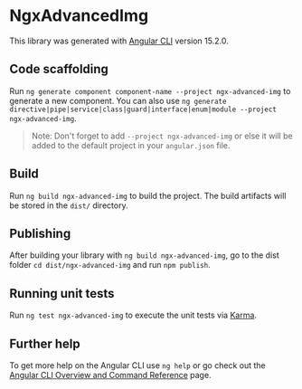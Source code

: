 # NgxAdvancedImg

This library was generated with [Angular CLI](https://github.com/angular/angular-cli) version 15.2.0.

## Code scaffolding

Run `ng generate component component-name --project ngx-advanced-img` to generate a new component. You can also use `ng generate directive|pipe|service|class|guard|interface|enum|module --project ngx-advanced-img`.
> Note: Don't forget to add `--project ngx-advanced-img` or else it will be added to the default project in your `angular.json` file. 

## Build

Run `ng build ngx-advanced-img` to build the project. The build artifacts will be stored in the `dist/` directory.

## Publishing

After building your library with `ng build ngx-advanced-img`, go to the dist folder `cd dist/ngx-advanced-img` and run `npm publish`.

## Running unit tests

Run `ng test ngx-advanced-img` to execute the unit tests via [Karma](https://karma-runner.github.io).

## Further help

To get more help on the Angular CLI use `ng help` or go check out the [Angular CLI Overview and Command Reference](https://angular.io/cli) page.
